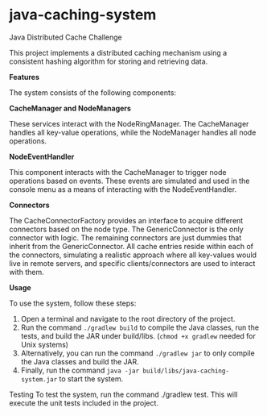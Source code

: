 # java-caching-system
Java Distributed Cache Challenge

This project implements a distributed caching mechanism using a consistent hashing algorithm for storing and retrieving data.

**Features**

The system consists of the following components:

**CacheManager and NodeManagers**

These services interact with the NodeRingManager. The CacheManager handles all key-value operations, while the NodeManager handles all node operations.

**NodeEventHandler**

This component interacts with the CacheManager to trigger node operations based on events. These events are simulated and used in the console menu as a means of interacting with the NodeEventHandler.

**Connectors**

The CacheConnectorFactory provides an interface to acquire different connectors based on the node type. The GenericConnector is the only connector with logic. The remaining connectors are just dummies that inherit from the GenericConnector. All cache entries reside within each of the connectors, simulating a realistic approach where all key-values would live in remote servers, and specific clients/connectors are used to interact with them.

**Usage**

To use the system, follow these steps:

1. Open a terminal and navigate to the root directory of the project.
2.  Run the command `./gradlew build` to compile the Java classes, run the tests, and build the JAR under build/libs.  (`chmod +x gradlew` needed for Unix systems)
2. Alternatively, you can run the command `./gradlew jar` to only compile the Java classes and build the JAR.
3. Finally, run the command `java -jar build/libs/java-caching-system.jar` to start the system.

Testing
To test the system, run the command ./gradlew test. This will execute the unit tests included in the project.